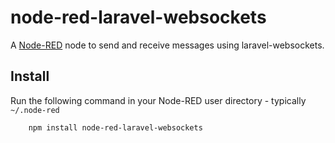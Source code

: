 <!-- GitAds-Verify: 63T8162YTDTAJ66CR1PQ7E75CWTNPYKW -->

node-red-laravel-websockets
====================

A <a href="http://nodered.org" target="_new">Node-RED</a> node to send and receive messages using laravel-websockets.

Install
-------

Run the following command in your Node-RED user directory - typically `~/.node-red`

        npm install node-red-laravel-websockets
